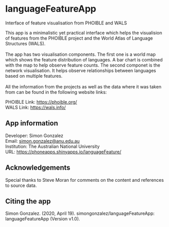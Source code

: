 # languageFeatureApp
Interface of feature visualisation from PHOIBLE and WALS

This app is a minimalistic yet practical interface which helps the visualision of features from the PHOIBLE project and the World Atlas of Language Structures (WALS).<br/><br/>The app has two visualisation components. The first one is a world map which shows the feature distribution of languages. A bar chart is combined with the map to help observe feature counts. The second componet is the network visualisation. It helps observe relationships between languages based on multiple features.<br/><br/>All the information from the projects as well as the data where it was taken from can be found in the following website links:

PHOIBLE Link: https://phoible.org/
<br/>
WALS Link: https://wals.info/

## App information
Developer: Simon Gonzalez
<br/>
Email: simon.gonzalez@anu.edu.au
<br/>
Institution: The Australian National University
<br/>
URL: https://phoneapps.shinyapps.io/languageFeature/

## Acknowledgements
Special thanks to Steve Moran for comments on the content and references to source data.

## Citing the app
Simon Gonzalez. (2020, April 19). simongonzalez/languageFeatureApp: languageFeatureApp (Version v1.0).

